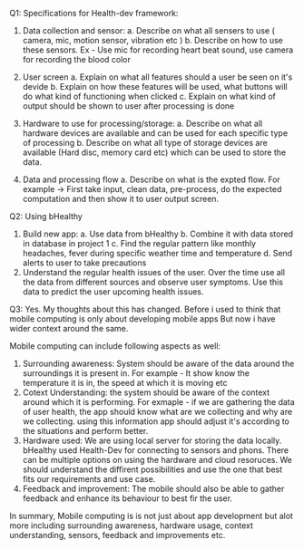 Q1: Specifications for Health-dev framework: 

1. Data collection and sensor:
a. Describe on what all sensers to use ( camera, mic, motion sensor, vibration etc )
b. Describe on how to use these sensors. Ex - Use mic for recording heart beat sound, use camera for recording the blood color

2. User screen
a. Explain on what all features should a user be seen on it's devide
b. Explain on how these features will be used, what buttons will do what kind of functioning when clicked
c. Explain on what kind of output should be shown to user after processing is done

3. Hardware to use for processing/storage:
a. Describe on what all hardware devices are available and can be used for each specific type of processing
b. Describe on what all type of storage devices are available (Hard disc, memory card etc) which can be used to store the data.

4. Data and processing flow
a. Describe on what is the expted flow. For example -> First take input, clean data, pre-process, do the expected computation and then show it to user output screen.

Q2: Using bHealthy

1. Build new app:
   a. Use data from bHealthy
    b. Combine it with data stored in database in project 1
   c. Find the regular pattern like monthly headaches, fever during specific weather time and temperature
    d. Send alerts to user to take precautions
2. Understand the regular health issues of the user. Over the time use all the data from different sources and observe user symptoms. Use this data to predict the user upcoming health issues.

Q3: Yes. My thoughts about this has changed. Before i used to think that mobile computing is only about developing mobile apps But now i have wider context around the same.

Mobile computing can include following aspects as well:

1. Surrounding awareness: System should be aware of the data around the surroundings it is present in. For example - It show know the temperature it is in, the speed at which it is moving etc
2. Cotext Understanding: the system should be aware of the context around which it is performing. For exmaple - if we are gathering the data of user health, the app should know what are we collecting and why are we collecting. using this information app should adjust it's according to the situations and perform better.
3. Hardware used: We are using local server for storing the data locally. bHealthy used Health-Dev for connecting to sensors and phons. There can be multiple options on using the hardware and cloud resoruces. We should understand the diffirent possibilities and use the one that best fits our requirements and use case.
4. Feedback and improvement: The mobile should also be able to gather feedback and enhance its behaviour to best fir the user.

In summary, Mobile computing is is not just about app development but alot more including surrounding awareness, hardware usage, context understanding, sensors, feedback and improvements etc.